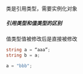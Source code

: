  
类是引用类型，需要实例化对象

##### 引用类型和值类型的区别
值类型值被修改后是直接被修改 
```C#
string a = “aaa”;
string b = a;

a = "bbb";
```
##### 
